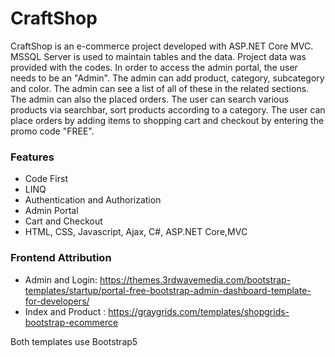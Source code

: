 # CraftShop
CraftShop is an e-commerce project developed with ASP.NET Core MVC. MSSQL Server is used to maintain tables and the data.
Project data was provided with the codes.
In order to access the admin portal, the user needs to be an "Admin".
The admin can add product, category, subcategory and color. The admin can see a list of all of these in the related sections. The admin can also the placed orders.
The user can search various products via searchbar, sort products according to a category. The user can place orders by adding items to shopping cart and checkout by entering the promo code "FREE".


### Features
- Code First
- LINQ
- Authentication and Authorization
- Admin Portal
- Cart and Checkout
- HTML, CSS, Javascript, Ajax, C#, ASP.NET Core,MVC


### Frontend Attribution
- Admin and Login: https://themes.3rdwavemedia.com/bootstrap-templates/startup/portal-free-bootstrap-admin-dashboard-template-for-developers/
- Index and Product : https://graygrids.com/templates/shopgrids-bootstrap-ecommerce

Both templates use Bootstrap5
